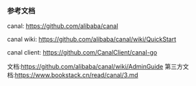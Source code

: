 ### 参考文档

canal: https://github.com/alibaba/canal

canal wiki: https://github.com/alibaba/canal/wiki/QuickStart

canal client: https://github.com/CanalClient/canal-go

文档:https://github.com/alibaba/canal/wiki/AdminGuide
第三方文档:https://www.bookstack.cn/read/canal/3.md




